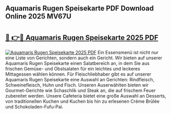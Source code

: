 ## Aquamaris Rugen Speisekarte PDF Download Online 2025 MV67U

# <h2><a href="http://gce3gni.nevu.top/?p=Aquamaris+Rugen+Speisekarte">🔗 👉🔴 Aquamaris Rugen Speisekarte 2025 PDF</a></h2>

[![Aquamaris Rugen Speisekarte 2025 PDF](https://i.imgur.com/dBaPXMq.png)](http://gce3gni.nevu.top/?p=Aquamaris+Rugen+Speisekarte)
Ein Essensmenü ist nicht nur eine Liste von Gerichten, sondern auch ein Gericht. Wir bieten auf unserer Aquamaris Rugen Speisekarte einen Salatbereich an, in dem Sie aus frischen Gemüse- und Obstsalaten für ein leichtes und leckeres Mittagessen wählen können. Für Fleischliebhaber gibt es auf unserer Aquamaris Rugen Speisekarte eine Auswahl an Gerichten: Rindfleisch, Schweinefleisch, Huhn und Fisch. Unseren Auserwählten bieten wir Gourmet-Gerichte wie Schaschlik und Steak an, die auf frischem Feuer zubereitet werden. Unsere Cafeteria bietet eine große Auswahl an Desserts, von traditionellen Kuchen und Kuchen bis hin zu erlesenen Crème Brûlée und Schokoladen-Fufu-Pai.
